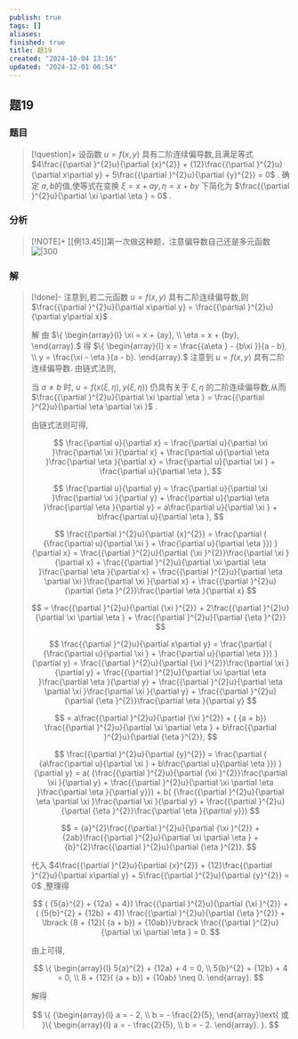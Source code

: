 ```yaml
---
publish: true
tags: []
aliases: 
finished: true
title: 题19
created: "2024-10-04 13:16"
updated: "2024-12-01 06:54"
---
```

## 题19
### 题目
> [!question]+
> 设函数 $u = f( {x,y})$ 具有二阶连续偏导数,且满足等式 $4\frac{{\partial }^{2}u}{\partial {x}^{2}} + {12}\frac{{\partial }^{2}u}{\partial x\partial y} + 5\frac{{\partial }^{2}u}{\partial {y}^{2}} = 0$ . 确定 $a,b$的值,使等式在变换 $\xi  = x + {ay},\eta  = x + {by}$ 下简化为 $\frac{{\partial }^{2}u}{\partial \xi \partial \eta } = 0$ .
### 分析
> [!NOTE]+
> [[例13.45]]第一次做这种题，注意偏导数自己还是多元函数
> ![|300](https://img.hwenyi.live/202411010016546.webp)
### 解
> [!done]-
> 注意到,若二元函数 $u = f( {x,y})$ 具有二阶连续偏导数,则 $\frac{{\partial }^{2}u}{\partial x\partial y} = \frac{{\partial }^{2}u}{\partial y\partial x}$ .
> 
> 解 由 $\{  \begin{array}{l} \xi  = x + {ay}, \\  \eta  = x + {by}, \end{array}.$ 得 $\{  \begin{array}{l} x = \frac{{a\eta } - {b\xi }}{a - b}, \\  y = \frac{\xi  - \eta }{a - b}. \end{array}.$ 注意到 $u = f( {x,y})$ 具有二阶连续偏导数. 由链式法则,
> 
> 当 $a \neq  b$ 时, $u = f( {x( {\xi ,\eta }) ,y( {\xi ,\eta }) })$ 仍具有关于 $\xi ,\eta$ 的二阶连续偏导数,从而 $\frac{{\partial }^{2}u}{\partial \xi \partial \eta } = \frac{{\partial }^{2}u}{\partial \eta \partial \xi }$ .
> 
> 由链式法则可得,
> 
> $$
> \frac{\partial u}{\partial x} = \frac{\partial u}{\partial \xi }\frac{\partial \xi }{\partial x} + \frac{\partial u}{\partial \eta }\frac{\partial \eta }{\partial x} = \frac{\partial u}{\partial \xi } + \frac{\partial u}{\partial \eta },
> $$
> 
> $$
> \frac{\partial u}{\partial y} = \frac{\partial u}{\partial \xi }\frac{\partial \xi }{\partial y} + \frac{\partial u}{\partial \eta }\frac{\partial \eta }{\partial y} = a\frac{\partial u}{\partial \xi } + b\frac{\partial u}{\partial \eta },
> $$
> 
> $$
> \frac{{\partial }^{2}u}{\partial {x}^{2}} = \frac{\partial ( {\frac{\partial u}{\partial \xi } + \frac{\partial u}{\partial \eta }}) }{\partial x} = \frac{{\partial }^{2}u}{\partial {\xi }^{2}}\frac{\partial \xi }{\partial x} + \frac{{\partial }^{2}u}{\partial \xi \partial \eta }\frac{\partial \eta }{\partial x} + \frac{{\partial }^{2}u}{\partial \eta \partial \xi }\frac{\partial \xi }{\partial x} + \frac{{\partial }^{2}u}{\partial {\eta }^{2}}\frac{\partial \eta }{\partial x}
> $$
> 
> $$
> = \frac{{\partial }^{2}u}{\partial {\xi }^{2}} + 2\frac{{\partial }^{2}u}{\partial \xi \partial \eta } + \frac{{\partial }^{2}u}{\partial {\eta }^{2}}
> $$
> 
> $$
> \frac{{\partial }^{2}u}{\partial x\partial y} = \frac{\partial ( {\frac{\partial u}{\partial \xi } + \frac{\partial u}{\partial \eta }}) }{\partial y} = \frac{{\partial }^{2}u}{\partial {\xi }^{2}}\frac{\partial \xi }{\partial y} + \frac{{\partial }^{2}u}{\partial \xi \partial \eta }\frac{\partial \eta }{\partial y} + \frac{{\partial }^{2}u}{\partial \eta \partial \xi }\frac{\partial \xi }{\partial y} + \frac{{\partial }^{2}u}{\partial {\eta }^{2}}\frac{\partial \eta }{\partial y}
> $$
> 
> $$
> = a\frac{{\partial }^{2}u}{\partial {\xi }^{2}} + ( {a + b}) \frac{{\partial }^{2}u}{\partial \xi \partial \eta } + b\frac{{\partial }^{2}u}{\partial {\eta }^{2}},
> $$
> 
> $$
> \frac{{\partial }^{2}u}{\partial {y}^{2}} = \frac{\partial ( {a\frac{\partial u}{\partial \xi } + b\frac{\partial u}{\partial \eta }}) }{\partial y} = a( {\frac{{\partial }^{2}u}{\partial {\xi }^{2}}\frac{\partial \xi }{\partial y} + \frac{{\partial }^{2}u}{\partial \xi \partial \eta }\frac{\partial \eta }{\partial y}})  + b( {\frac{{\partial }^{2}u}{\partial \eta \partial \xi }\frac{\partial \xi }{\partial y} + \frac{{\partial }^{2}u}{\partial {\eta }^{2}}\frac{\partial \eta }{\partial y}})
> $$
> 
> $$
> = {a}^{2}\frac{{\partial }^{2}u}{\partial {\xi }^{2}} + {2ab}\frac{{\partial }^{2}u}{\partial \xi \partial \eta } + {b}^{2}\frac{{\partial }^{2}u}{\partial {\eta }^{2}}.
> $$
> 
> 代入 $4\frac{{\partial }^{2}u}{\partial {x}^{2}} + {12}\frac{{\partial }^{2}u}{\partial x\partial y} + 5\frac{{\partial }^{2}u}{\partial {y}^{2}} = 0$ ,整理得
> 
> $$
> ( {5{a}^{2} + {12a} + 4}) \frac{{\partial }^{2}u}{\partial {\xi }^{2}} + ( {5{b}^{2} + {12b} + 4}) \frac{{\partial }^{2}u}{\partial {\eta }^{2}} + \lbrack  {8 + {12}( {a + b})  + {10ab}}\rbrack  \frac{{\partial }^{2}u}{\partial \xi \partial \eta } = 0.
> $$
> 
> 由上可得,
> 
> $$
> \{  \begin{array}{l} 5{a}^{2} + {12a} + 4 = 0, \\  5{b}^{2} + {12b} + 4 = 0, \\  8 + {12}( {a + b})  + {10ab} \neq  0. \end{array}.
> $$
> 
> 解得
> 
> $$
> \{  {\begin{array}{l} a =  - 2, \\  b =  - \frac{2}{5}, \end{array}\text{ 或 }\{  \begin{array}{l} a =  - \frac{2}{5}, \\  b =  - 2. \end{array}. }.
> $$